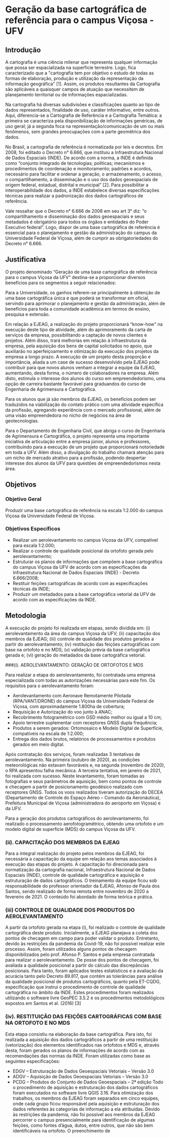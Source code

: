 # Geração da base cartográfica de referência para o campus Viçosa - UFV


## Introdução
A cartografia é uma ciência milenar que representa qualquer informação que possa ser espacializada na superfície terrestre. Logo, fica caracterizado que a "cartografia tem por objetivo o estudo de todas as formas de elaboração, produção e utilização da representação da informação geográfica" [1]. Assim, os produtos resultantes da Cartografia são aplicáveis a quaisquer campos de atuação que necessitem de planejamento territorial ou de informações espacializadas. 

Na cartografia há diversas subdivisões e classificações quanto ao tipo de dados representados, finalidade de uso, caráter informativo, entre outros. Aqui, diferencia-se a Cartografia de Referência e a Cartografia Temática: a primeira se caracteriza pela disponibilização de informações genéricas, de uso geral; já a segunda foca na representação/comunicação de um ou mais fenômenos, sem grandes preocupações com a parte geométrica dos dados. 

No Brasil, a cartografia de referência é normatizada por leis e decretos. Em 2008, foi editado o Decreto n° 6.666, que instituiu a Infraestrutura Nacional de Dados Espaciais (INDE). De acordo com a norma, a INDE é definida como “conjunto integrado de tecnologias; políticas; mecanismos e procedimentos de coordenação e monitoramento; padrões e acordos, necessário para facilitar e ordenar a geração, o armazenamento, o acesso, o compartilhamento, a disseminação e o uso dos dados geoespaciais de origem federal, estadual, distrital e municipal” [2]. Para possibilitar a interoperabilidade dos dados, a INDE estabelece diversas especificações técnicas para realizar a padronização dos dados cartográficos de referência. 

Vale ressaltar que o Decreto n° 6.666 de 2008 em seu art 3° diz: “o compartilhamento e disseminação dos dados geoespaciais e seus metadados é obrigatório para todos os órgãos e entidades do Poder Executivo federal”. Logo, dispor de uma base cartográfica de referência é essencial para o planejamento e gestão da administração do campus da Universidade Federal de Viçosa, além de cumprir as obrigatoriedades do Decreto n° 6.666.


## Justificativa
O projeto denominado “Geração de uma base cartográfica de referência para o campus Viçosa da UFV” destina-se a proporcionar diversos benefícios para os segmentos a seguir relacionados:

Para a Universidade, os ganhos referem-se principalmente à obtenção de uma base cartográfica única e que poderá se transformar em oficial, servindo para aprimorar o planejamento e gestão da administração, além de benefícios para toda a comunidade acadêmica em termos de ensino, pesquisa e extensão. 

Em relação a EJEAG, a realização do projeto proporcionará “know-how” na execução deste tipo de atividade, além do aprimoramento da carta de serviços da empresa, possibilitando a captação de novos clientes e projetos. Além disso, trará melhorias em relação à infraestrutura da empresa, pela aquisição dos bens de capital solicitados no apoio, que auxiliarão no aperfeiçoamento e otimização da execução dos projetos da empresa a longo prazo. A execução de um projeto desta proporção e importância, aliada a um case de sucesso desenvolvido pela EJEAG pode contribuir para que novos alunos venham a integrar a equipe da EJEAG, aumentando, desta forma, o número de colaboradores na empresa. Além disto, estimula o interesse dos alunos do curso em empreendedorismo, uma opção de carreira bastante favorável para graduandos do curso de Engenharia de Agrimensura e Cartográfica. 

Para os alunos que já são membros da EJEAG, os benefícios podem ser traduzidos na viabilização do contato prático com uma atividade específica da profissão, agregando experiência com o mercado profissional, além de uma visão empreendedora no nicho de negócios na área de geotecnologias. 

Para o Departamento de Engenharia Civil, que abriga o curso de Engenharia de Agrimensura e Cartográfica, o projeto representa uma importante iniciativa de articulação entre a empresa júnior, alunos e professores, contribuindo para a execução de um projeto que proporcionará notoriedade em toda a UFV. Além disso, a divulgação do trabalho chamará atenção para um nicho de mercado atrativo para a profissão, podendo despertar interesse dos alunos da UFV para questões de empreendedorismos nesta área.

## Objetivos
### Objetivo Geral
Produzir uma base cartográfica de referência na escala 1:2.000 do campus Viçosa da Universidade Federal de Viçosa.


### Objetivos Específicos
- Realizar um aerolevantamento no campus Viçosa da UFV, compatível para escala 1:2.000; 
- Realizar o controle de qualidade posicional da ortofoto gerada pelo aerolevantamento; 
- Estruturar os planos de informações que compõem a base cartográfica do campus Viçosa da UFV de acordo com as especificações da Infraestrutura Nacional de Dados Espaciais (INDE) - Decreto 6.666/2008; 
- Restituir feições cartográficas de acordo com as especificações técnicas da INDE; 
- Produzir um metadados para a base cartográfica vetorial da UFV de acordo com as especificações da INDE.




## Metodologia

A execução do projeto foi realizada em etapas, sendo dividida em: 
(i) aerolevantamento da área do campus Viçosa da UFV; 
(ii) capacitação dos membros da EJEAG; 
(iii) controle de qualidade dos produtos gerados a partir do aerolevantamento; 
(iv) restituição das feições cartográficas com base na ortofoto e no MDS; 
(v) validação prévia da base cartográfica gerada e; 
(vi) geração do metadados da base cartográfica vetorial. 



###(i). AEROLEVANTAMENTO: GERAÇÃO DE ORTOFOTOS E MDS 

Para realizar a etapa do aerolevantamento, foi contratada uma empresa especializada com todas as autorizações necessárias para este fim. Os requisitos para o aerolevantamento foram: 
- Aerolevantamento com Aeronave Remotamente Pilotada (RPA/VANT/DRONE) do campus Viçosa da Universidade Federal de Viçosa, com aproximadamente 1.800ha de cobertura; 
- Requisição e Autorização do voo junto à ANAC; 
- Recobrimento fotogramétrico com GSD médio melhor ou igual a 10 cm; 
- Apoio terrestre suplementar com receptores GNSS dupla frequência; 
- Produtos a serem gerados: Ortomosaico e Modelo Digital de Superfície, compatíveis na escala de 1:2.000; 
- Entrega dos dados brutos, relatórios de processamentos e produtos gerados em meio digital. 

Após contratação dos serviços, foram realizadas 3 tentativas de aerolevantamento. Na primeira (outubro de 2020), as condições meteorológicas não estavam favoráveis e, na segunda (novembro de 2020), o RPA apresentou falha mecânica. A terceira tentativa, em janeiro de 2021, foi realizada com sucesso. Neste levantamento, foram tomadas as fotografias e seus parâmetros de aquisição, bem como pontos de controle e checagem a partir de posicionamento geodésico realizado com receptores GNSS. Todos os voos realizados tiveram autorização do DECEA (Departamento de Controle do Espaço Aéreo – Comando da Aeronáutica), Prefeitura Municipal de Viçosa (administradora do aeroporto em Viçosa) e da UFV. 

Para a geração dos produtos cartográficos do aerolevantamento, foi realizado o processamento aerofotogramétrico, obtendo uma ortofoto e um modelo digital de superfície (MDS) do campus Viçosa da UFV.



### (ii). CAPACITAÇÃO DOS MEMBROS DA EJEAG 

Para a integral realização do projeto pelos membros da EJEAG, foi necessária a capacitação da equipe em relação aos temas associados à execução das etapas do projeto. A capacitação foi direcionada para normatização da cartografia nacional, Infraestrutura Nacional de Dados Espaciais (INDE), controle de qualidade cartográfica e aquisição e estruturação de dados cartográficos. O treinamento da equipe ficou sob responsabilidade do professor orientador da EJEAG, Afonso de Paula dos Santos, sendo realizado de forma remota entre novembro de 2020 a fevereiro de 2021. O conteúdo foi abordado de forma teórica e prática. 



### (iii) CONTROLE DE QUALIDADE DOS PRODUTOS DO AEROLEVANTAMENTO 

A partir da ortofoto gerada na etapa (i), foi realizado o controle de qualidade cartográfica deste produto. Inicialmente, a EJEAG planejava a coleta dos pontos de checagem em campo para poder validar o produto. Entretanto, devido às restrições da pandemia da Covid-19, não foi possível realizar este processo. Assim, foram utilizados alguns pontos de checagem disponibilizados pelo prof. Afonso P. Santos e pela empresa contratada para realizar o aerolevantamento. De posse dos pontos de checagem, foi avaliada a qualidade posicional a partir do cálculo das discrepâncias posicionais. Para tanto, foram aplicados testes estatísticos e a avaliação da acurácia tanto pelo Decreto 89.817, que contém as tolerâncias para análise da qualidade posicional de produtos cartográficos, quanto pela ET-CQDG, especificação que instrui o procedimento de controle de qualidade cartográfica no âmbito da INDE. Estes procedimentos foram realizados utilizando o software livre GeoPEC 3.5.2 e os procedimentos metodológicos expostos em Santos et al. (2016) [3] 


### (iv). RESTITUIÇÃO DAS FEIÇÕES CARTOGRÁFICAS COM BASE NA ORTOFOTO E NO MDS

Esta etapa consistiu na elaboração da base cartográfica. Para isto, foi realizada a aquisição dos dados cartográficos a partir de uma restituição (vetorização) dos elementos identificados nas ortofotos e MDS e, através desta, foram gerados os planos de informações de acordo com as recomendações das normas da INDE. Foram utilizadas como base as seguintes especificações: 
- EDGV – Estruturação de Dados Geoespaciais Vetoriais – Versão 3.0 
- ADGV – Aquisição de Dados Geoespaciais Vetoriais – Versão 3.0 
- PCDG – Produtos do Conjunto de Dados Geoespaciais – 2ª edição Todo o procedimento de aquisição e estruturação dos dados cartográficos foram executados no software livre QGIS 3.16. Para otimização dos trabalhos, os membros da EJEAG foram separados em cinco equipes, onde cada grupo ficou responsável pela aquisição e estruturação dos dados referentes às categorias de informação a ela atribuídas. Devido às restrições da pandemia, não foi possível aos membros da EJEAG percorrer o campus presencialmente para identificação de algumas feições, como fontes d’água, dutos, entre outros, que não são bem identificáveis na ortofoto. O preenchimento de

